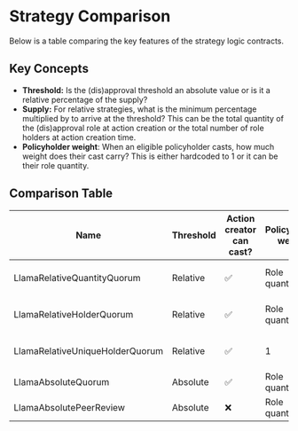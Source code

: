 # Strategy Comparison

Below is a table comparing the key features of the strategy logic contracts.

## Key Concepts

- **Threshold:** Is the (dis)approval threshold an absolute value or is it a relative percentage of the supply?
- **Supply:** For relative strategies, what is the minimum percentage multiplied by to arrive at the threshold? This can be the total quantity of the (dis)approval role at action creation or the total number of role holders at action creation time.
- **Policyholder weight**: When an eligible policyholder casts, how much weight does their cast carry? This is either hardcoded to 1 or it can be their role quantity.

## Comparison Table

| Name                                 | Threshold | Action creator can cast? | Policyholder weight | Supply              |
| ------------------------------------ | --------- | ------------------------ | ------------------- | ------------------- |
| LlamaRelativeQuantityQuorum          | Relative  | ✅                        | Role quantity       | Total role quantity |
| LlamaRelativeHolderQuorum            | Relative  | ✅                        | Role quantity       | Total role holders  |
| LlamaRelativeUniqueHolderQuorum      | Relative  | ✅                        | 1                   | Total role holders  |
| LlamaAbsoluteQuorum                  | Absolute  | ✅                        | Role quantity       | —                   |
| LlamaAbsolutePeerReview              | Absolute  | ❌                        | Role quantity       | —                   |
